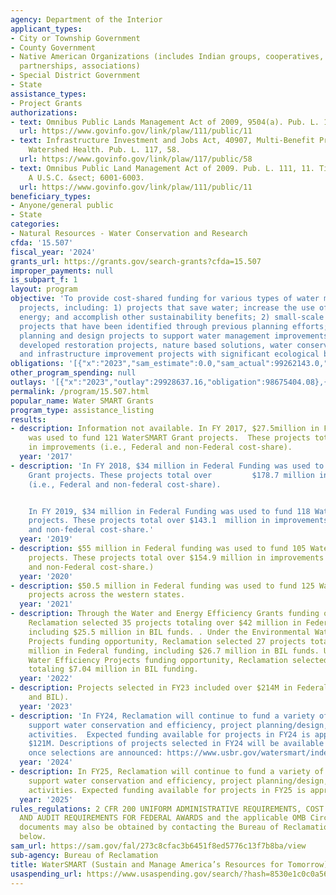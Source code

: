 ```yaml
---
agency: Department of the Interior
applicant_types:
- City or Township Government
- County Government
- Native American Organizations (includes Indian groups, cooperatives, corporations,
  partnerships, associations)
- Special District Government
- State
assistance_types:
- Project Grants
authorizations:
- text: Omnibus Public Lands Management Act of 2009, 9504(a). Pub. L. 111, 11.
  url: https://www.govinfo.gov/link/plaw/111/public/11
- text: Infrastructure Investment and Jobs Act, 40907, Multi-Benefit Projects to Improve
    Watershed Health. Pub. L. 117, 58.
  url: https://www.govinfo.gov/link/plaw/117/public/58
- text: Omnibus Public Land Management Act of 2009. Pub. L. 111, 11. Title VI, Subtitle
    A U.S.C. &sect; 6001-6003.
  url: https://www.govinfo.gov/link/plaw/111/public/11
beneficiary_types:
- Anyone/general public
- State
categories:
- Natural Resources - Water Conservation and Research
cfda: '15.507'
fiscal_year: '2024'
grants_url: https://grants.gov/search-grants?cfda=15.507
improper_payments: null
is_subpart_f: 1
layout: program
objective: 'To provide cost-shared funding for various types of water management improvement
  projects, including: 1) projects that save water; increase the use of renewable
  energy; and accomplish other sustainability benefits; 2) small-scale water efficiency
  projects that have been identified through previous planning efforts; 3) collaborative
  planning and design projects to support water management improvements; and 4) collaboratively
  developed restoration projects, nature based solutions, water conservation projects,
  and infrastructure improvement projects with significant ecological benefits.'
obligations: '[{"x":"2023","sam_estimate":0.0,"sam_actual":99262143.0,"usa_spending_actual":94958992.69},{"x":"2024","sam_estimate":0.0,"sam_actual":134068581.0,"usa_spending_actual":136552154.8},{"x":"2025","sam_estimate":0.0,"sam_actual":23190000.0,"usa_spending_actual":69139692.97}]'
other_program_spending: null
outlays: '[{"x":"2023","outlay":29928637.16,"obligation":98675404.08},{"x":"2024","outlay":34328015.35,"obligation":137827015.18},{"x":"2025","outlay":1985910.61,"obligation":69569841.08}]'
permalink: /program/15.507.html
popular_name: Water SMART Grants
program_type: assistance_listing
results:
- description: Information not available. In FY 2017, $27.5million in Federal funding
    was used to fund 121 WaterSMART Grant projects.  These projects total over $115.7million
    in improvements (i.e., Federal and non-Federal cost-share).
  year: '2017'
- description: 'In FY 2018, $34 million in Federal Funding was used to fund 120 WaterSMART
    Grant projects. These projects total over         $178.7 million in improvements
    (i.e., Federal and non-federal cost-share).


    In FY 2019, $34 million in Federal Funding was used to fund 118 WaterSMART Grant
    projects. These projects total over $143.1  million in improvements (i.e., Federal
    and non-federal cost-share.'
  year: '2019'
- description: $55 million in Federal funding was used to fund 105 WaterSMART Grants
    projects. These projects total over $154.9 million in improvements (i.e. Federal
    and non-Federal cost-share.)
  year: '2020'
- description: $50.5 million in Federal funding was used to fund 125 WaterSMART Grants
    projects across the western states.
  year: '2021'
- description: Through the Water and Energy Efficiency Grants funding opportunity,
    Reclamation selected 35 projects totaling over $42 million in Federal funding,
    including $25.5 million in BIL funds. . Under the Environmental Water Resources
    Projects funding opportunity, Reclamation selected 27 projects totaling $36.1
    million in Federal funding, including $26.7 million in BIL funds. Under the Small-Scale
    Water Efficiency Projects funding opportunity, Reclamation selected 82 projects
    totaling $7.04 million in BIL funding.
  year: '2022'
- description: Projects selected in FY23 included over $214M in Federal funding (appropriations
    and BIL).
  year: '2023'
- description: 'In FY24, Reclamation will continue to fund a variety of projects that
    support water conservation and efficiency, project planning/design, and restoration
    activities.  Expected funding available for projects in FY24 is approximately
    $121M. Descriptions of projects selected in FY24 will be available on the website
    once selections are announced: https://www.usbr.gov/watersmart/index.html'
  year: '2024'
- description: In FY25, Reclamation will continue to fund a variety of projects that
    support water conservation and efficiency, project planning/design, and restoration
    activities. Expected funding available for projects in FY25 is approximately $23M.
  year: '2025'
rules_regulations: 2 CFR 200 UNIFORM ADMINISTRATIVE REQUIREMENTS, COST PRINCIPLES,
  AND AUDIT REQUIREMENTS FOR FEDERAL AWARDS and the applicable OMB Circulars.  These
  documents may also be obtained by contacting the Bureau of Reclamation Office listed
  below.
sam_url: https://sam.gov/fal/273c8cfac3b6451f8ed5776c13f7b8ba/view
sub-agency: Bureau of Reclamation
title: WaterSMART (Sustain and Manage America’s Resources for Tomorrow)
usaspending_url: https://www.usaspending.gov/search/?hash=8530e1c0c0a5662fda260a86245dc203
---
```

